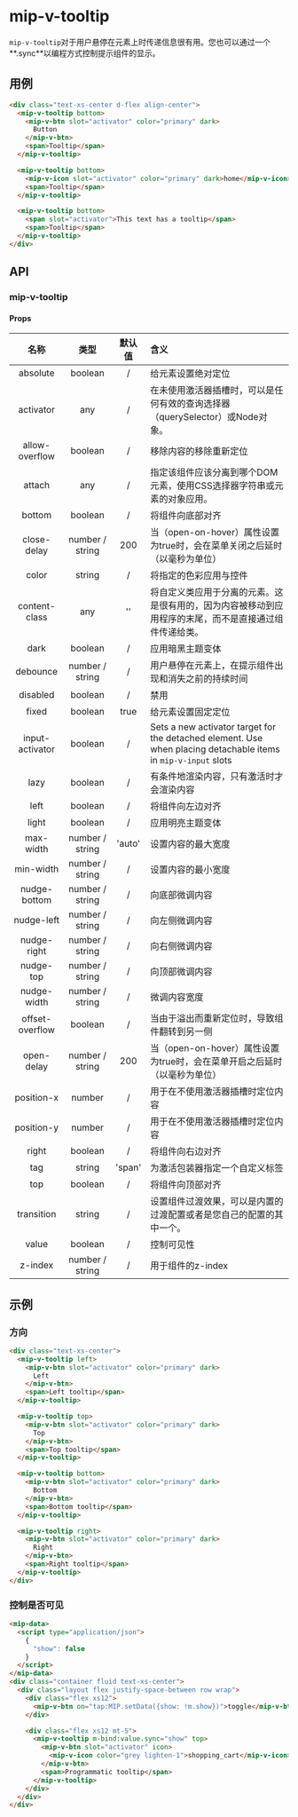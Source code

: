# mip-v-tooltip

`mip-v-tooltip`对于用户悬停在元素上时传递信息很有用。您也可以通过一个**.sync**以编程方式控制提示组件的显示。

## 用例

```html
<div class="text-xs-center d-flex align-center">
  <mip-v-tooltip bottom>
    <mip-v-btn slot="activator" color="primary" dark>
      Button
    </mip-v-btn>
    <span>Tooltip</span>
  </mip-v-tooltip>

  <mip-v-tooltip bottom>
    <mip-v-icon slot="activator" color="primary" dark>home</mip-v-icon>
    <span>Tooltip</span>
  </mip-v-tooltip>

  <mip-v-tooltip bottom>
    <span slot="activator">This text has a tooltip</span>
    <span>Tooltip</span>
  </mip-v-tooltip>
</div>
```

## API

### mip-v-tooltip

#### Props

名称|类型|默认值|含义
:--:|:--:|:--:|:---
absolute|boolean|/|给元素设置绝对定位
activator|any|/|在未使用激活器插槽时，可以是任何有效的查询选择器（querySelector）或Node对象。
allow-overflow|boolean|/|移除内容的移除重新定位
attach|any|/|指定该组件应该分离到哪个DOM元素，使用CSS选择器字符串或元素的对象应用。
bottom|boolean|/|将组件向底部对齐
close-delay|number / string|200|当（open-on-hover）属性设置为true时，会在菜单关闭之后延时（以毫秒为单位）
color|string|/|将指定的色彩应用与控件
content-class|any|''|将自定义类应用于分离的元素。这是很有用的，因为内容被移动到应用程序的末尾，而不是直接通过组件传递给类。
dark|boolean|/|应用暗黑主题变体
debounce|number / string|/|用户悬停在元素上，在提示组件出现和消失之前的持续时间
disabled|boolean|/|禁用
fixed|boolean|true|给元素设置固定定位
input-activator|boolean|/|Sets a new activator target for the detached element. Use when placing detachable items in `mip-v-input` slots
lazy|boolean|/|有条件地渲染内容，只有激活时才会渲染内容
left|boolean|/|将组件向左边对齐
light|boolean|/|应用明亮主题变体
max-width|number / string|'auto'|设置内容的最大宽度
min-width|number / string|/|设置内容的最小宽度
nudge-bottom|number / string|/|向底部微调内容
nudge-left|number / string|/|向左侧微调内容
nudge-right|number / string|/|向右侧微调内容
nudge-top|number / string|/|向顶部微调内容
nudge-width|number / string|/|微调内容宽度
offset-overflow|boolean|/|当由于溢出而重新定位时，导致组件翻转到另一侧
open-delay|number / string|200|当（open-on-hover）属性设置为true时，会在菜单开启之后延时（以毫秒为单位）
position-x|number|/|用于在不使用激活器插槽时定位内容
position-y|number|/|用于在不使用激活器插槽时定位内容
right|boolean|/|将组件向右边对齐
tag|string|'span'|为激活包装器指定一个自定义标签
top|boolean|/|将组件向顶部对齐
transition|string|/|设置组件过渡效果，可以是内置的过渡配置或者是您自己的配置的其中一个。
value|boolean|/|控制可见性
z-index|number / string|/|用于组件的z-index

## 示例

### 方向

```html
<div class="text-xs-center">
  <mip-v-tooltip left>
    <mip-v-btn slot="activator" color="primary" dark>
      Left
    </mip-v-btn>
    <span>Left tooltip</span>
  </mip-v-tooltip>

  <mip-v-tooltip top>
    <mip-v-btn slot="activator" color="primary" dark>
      Top
    </mip-v-btn>
    <span>Top tooltip</span>
  </mip-v-tooltip>

  <mip-v-tooltip bottom>
    <mip-v-btn slot="activator" color="primary" dark>
      Bottom
    </mip-v-btn>
    <span>Bottom tooltip</span>
  </mip-v-tooltip>

  <mip-v-tooltip right>
    <mip-v-btn slot="activator" color="primary" dark>
      Right
    </mip-v-btn>
    <span>Right tooltip</span>
  </mip-v-tooltip>
</div>
```

### 控制是否可见

```html
<mip-data>
  <script type="application/json">
    {
      "show": false
    }
  </script>
</mip-data>
<div class="container fluid text-xs-center">
  <div class="layout flex justify-space-between row wrap">
    <div class="flex xs12">
      <mip-v-btn on="tap:MIP.setData({show: !m.show})">toggle</mip-v-btn>
    </div>

    <div class="flex xs12 mt-5">
      <mip-v-tooltip m-bind:value.sync="show" top>
        <mip-v-btn slot="activator" icon>
          <mip-v-icon color="grey lighten-1">shopping_cart</mip-v-icon>
        </mip-v-btn>
        <span>Programmatic tooltip</span>
      </mip-v-tooltip>
    </div>
  </div>
</div>
```
